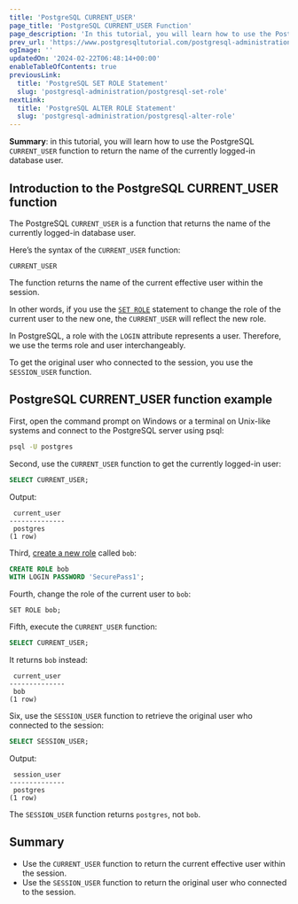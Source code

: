 ```yaml
---
title: 'PostgreSQL CURRENT_USER'
page_title: 'PostgreSQL CURRENT_USER Function'
page_description: 'In this tutorial, you will learn how to use the PostgreSQL CURRENT_USER function to return the name of the currently logged-in database user.'
prev_url: 'https://www.postgresqltutorial.com/postgresql-administration/postgresql-current_user/'
ogImage: ''
updatedOn: '2024-02-22T06:48:14+00:00'
enableTableOfContents: true
previousLink:
  title: 'PostgreSQL SET ROLE Statement'
  slug: 'postgresql-administration/postgresql-set-role'
nextLink:
  title: 'PostgreSQL ALTER ROLE Statement'
  slug: 'postgresql-administration/postgresql-alter-role'
---
```


**Summary**: in this tutorial, you will learn how to use the PostgreSQL `CURRENT_USER` function to return the name of the currently logged\-in database user.

## Introduction to the PostgreSQL CURRENT_USER function

The PostgreSQL `CURRENT_USER` is a function that returns the name of the currently logged\-in database user.

Here’s the syntax of the `CURRENT_USER` function:

```sqlsql
CURRENT_USER
```

The function returns the name of the current effective user within the session.

In other words, if you use the [`SET ROLE`](postgresql-set-role) statement to change the role of the current user to the new one, the `CURRENT_USER` will reflect the new role.

In PostgreSQL, a role with the `LOGIN` attribute represents a user. Therefore, we use the terms role and user interchangeably.

To get the original user who connected to the session, you use the `SESSION_USER` function.

## PostgreSQL CURRENT_USER function example

First, open the command prompt on Windows or a terminal on Unix\-like systems and connect to the PostgreSQL server using psql:

```bash
psql -U postgres
```

Second, use the `CURRENT_USER` function to get the currently logged\-in user:

```sql
SELECT CURRENT_USER;
```

Output:

```text
 current_user
--------------
 postgres
(1 row)
```

Third, [create a new role](postgresql-roles) called `bob`:

```sql
CREATE ROLE bob
WITH LOGIN PASSWORD 'SecurePass1';
```

Fourth, change the role of the current user to `bob`:

```
SET ROLE bob;
```

Fifth, execute the `CURRENT_USER` function:

```sql
SELECT CURRENT_USER;
```

It returns `bob` instead:

```text
 current_user
--------------
 bob
(1 row)
```

Six, use the `SESSION_USER` function to retrieve the original user who connected to the session:

```sql
SELECT SESSION_USER;
```

Output:

```text
 session_user
--------------
 postgres
(1 row)
```

The `SESSION_USER` function returns `postgres`, not `bob`.

## Summary

- Use the `CURRENT_USER` function to return the current effective user within the session.
- Use the `SESSION_USER` function to return the original user who connected to the session.
